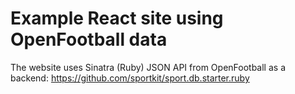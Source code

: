# Example React site using OpenFootball data

The website uses Sinatra (Ruby) JSON API from OpenFootball as a backend:
https://github.com/sportkit/sport.db.starter.ruby


